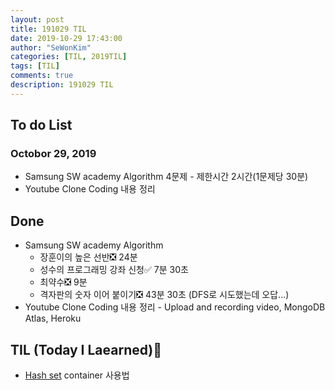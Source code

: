 ```yaml
---
layout: post
title: 191029 TIL
date: 2019-10-29 17:43:00
author: "SeWonKim"
categories: [TIL, 2019TIL]
tags: [TIL]
comments: true
description: 191029 TIL
---
```


## To do List

### Octobor 29, 2019

- Samsung SW academy Algorithm 4문제 - 제한시간 2시간(1문제당 30분)
- Youtube Clone Coding 내용 정리

## Done

- Samsung SW academy Algorithm
    - 장훈이의 높은 선반❎ 24분
    - 성수의 프로그래밍 강좌 신청✅ 7분 30초
    - 최약수❎ 9분
    - 격자판의 숫자 이어 붙이기❎ 43분 30초 (DFS로 시도했는데 오답...)
- Youtube Clone Coding 내용 정리 - Upload and recording video, MongoDB Atlas, Heroku



## TIL (Today I Laearned)🤔
- [Hash set](https://blockdmask.tistory.com/79) container 사용법
